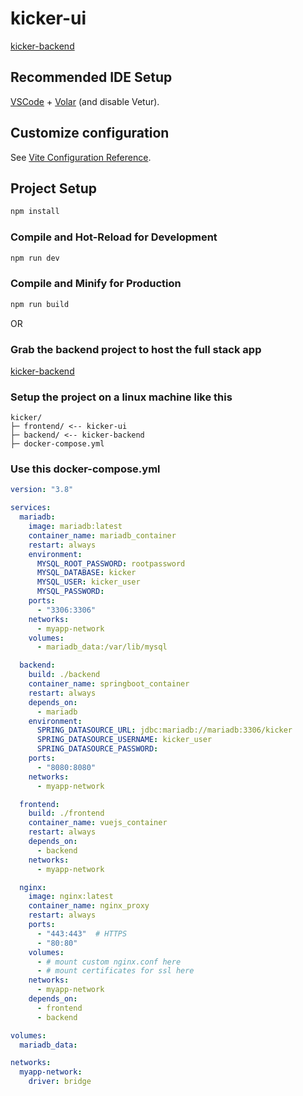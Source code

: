 # kicker-ui

[kicker-backend](https://github.com/oblassgit/kicker-backend)

## Recommended IDE Setup

[VSCode](https://code.visualstudio.com/) + [Volar](https://marketplace.visualstudio.com/items?itemName=Vue.volar) (and disable Vetur).

## Customize configuration

See [Vite Configuration Reference](https://vite.dev/config/).

## Project Setup

```sh
npm install
```

### Compile and Hot-Reload for Development

```sh
npm run dev
```

### Compile and Minify for Production

```sh
npm run build
```
OR

### Grab the backend project to host the full stack app
[kicker-backend](https://github.com/oblassgit/kicker-backend)

### Setup the project on a linux machine like this
```
kicker/
├─ frontend/ <-- kicker-ui
├─ backend/ <-- kicker-backend
├─ docker-compose.yml
```

### Use this docker-compose.yml 

```yml
version: "3.8"

services:
  mariadb:
    image: mariadb:latest
    container_name: mariadb_container
    restart: always
    environment:
      MYSQL_ROOT_PASSWORD: rootpassword
      MYSQL_DATABASE: kicker
      MYSQL_USER: kicker_user
      MYSQL_PASSWORD:
    ports:
      - "3306:3306"
    networks:
      - myapp-network
    volumes:
      - mariadb_data:/var/lib/mysql

  backend:
    build: ./backend
    container_name: springboot_container
    restart: always
    depends_on:
      - mariadb
    environment:
      SPRING_DATASOURCE_URL: jdbc:mariadb://mariadb:3306/kicker
      SPRING_DATASOURCE_USERNAME: kicker_user
      SPRING_DATASOURCE_PASSWORD: 
    ports:
      - "8080:8080"
    networks:
      - myapp-network

  frontend:
    build: ./frontend
    container_name: vuejs_container
    restart: always
    depends_on:
      - backend
    networks:
      - myapp-network

  nginx:
    image: nginx:latest
    container_name: nginx_proxy
    restart: always
    ports:
      - "443:443"  # HTTPS
      - "80:80"
    volumes:
      - # mount custom nginx.conf here
      - # mount certificates for ssl here
    networks:
      - myapp-network
    depends_on:
      - frontend
      - backend

volumes:
  mariadb_data:

networks:
  myapp-network:
    driver: bridge
```
